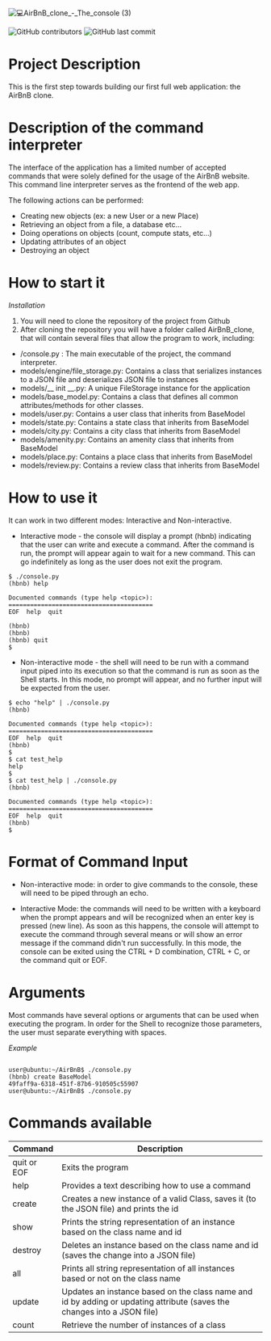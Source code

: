 ![💻AirBnB_clone_-_The_console (3)](https://user-images.githubusercontent.com/110534527/218313247-92a48af5-6e70-49cf-b3c8-49814378634f.png)

![GitHub contributors](https://img.shields.io/github/contributors/Ckimatu/AirBnB_clone)
![GitHub last commit](https://img.shields.io/github/last-commit/Ckimatu/AirBnB_clone)

# Project Description

This is the first step towards building our first full web application: the AirBnB clone.

# Description of the command interpreter

The interface of the application has a limited number of accepted commands that were solely defined for the usage of the AirBnB website.
This command line interpreter serves as the frontend of the web app.

The following actions can be performed:
* Creating new objects (ex: a new User or a new Place)
* Retrieving an object from a file, a database etc…
* Doing operations on objects (count, compute stats, etc…)
* Updating attributes of an object
* Destroying an object

# How to start it

*Installation*

1. You will need to clone the repository of the project from Github
2. After cloning the repository you will have a folder called AirBnB_clone, that will contain several files that allow the program to work, including:
* /console.py : The main executable of the project, the command interpreter.
* models/engine/file_storage.py: Contains a class that serializes instances to a JSON file and deserializes JSON file to instances
* models/__ init __.py: A unique FileStorage instance for the application
* models/base_model.py: Contains a class that defines all common attributes/methods for other classes.
* models/user.py: Contains a user class that inherits from BaseModel
* models/state.py: Contains a state class that inherits from BaseModel
* models/city.py: Contains a city class that inherits from BaseModel
* models/amenity.py: Contains an amenity class that inherits from BaseModel
* models/place.py: Contains a place class that inherits from BaseModel
* models/review.py: Contains a review class that inherits from BaseModel

# How to use it

It can work in two different modes:
Interactive and Non-interactive.

* Interactive mode - the console will display a prompt (hbnb) indicating that the user can write and execute a command. After the command is run, the prompt will appear again to wait for a new command. This can go indefinitely as long as the user does not exit the program.

```
$ ./console.py
(hbnb) help

Documented commands (type help <topic>):
========================================
EOF  help  quit

(hbnb) 
(hbnb) 
(hbnb) quit
$
```

* Non-interactive mode - the shell will need to be run with a command input piped into its execution so that the command is run as soon as the Shell starts. In this mode, no prompt will appear, and no further input will be expected from the user.

```
$ echo "help" | ./console.py
(hbnb)

Documented commands (type help <topic>):
========================================
EOF  help  quit
(hbnb) 
$
$ cat test_help
help
$
$ cat test_help | ./console.py
(hbnb)

Documented commands (type help <topic>):
========================================
EOF  help  quit
(hbnb) 
$
```

# Format of Command Input

* Non-interactive mode: in order to give commands to the console, these will need to be piped through an echo.

* Interactive Mode: the commands will need to be written with a keyboard when the prompt appears and will be recognized when an enter key is pressed (new line). As soon as this happens, the console will attempt to execute the command through several means or will show an error message if the command didn't run successfully. In this mode, the console can be exited using the CTRL + D combination, CTRL + C, or the command quit or EOF.

# Arguments 

Most commands have several options or arguments that can be used when executing the program. In order for the Shell to recognize those parameters, the user must separate everything with spaces.

*Example*

```

user@ubuntu:~/AirBnB$ ./console.py
(hbnb) create BaseModel
49faff9a-6318-451f-87b6-910505c55907
user@ubuntu:~/AirBnB$ ./console.py

```

# Commands available

 | Command | Description |
 | ------- | ----------- |
 | quit or EOF | Exits the program | By itself |
 | help | Provides a text describing how to use a command |
 | create | Creates a new instance of a valid Class, saves it (to the JSON file) and prints the id |
 | show | Prints the string representation of an instance based on the class name and id |
 | destroy | Deletes an instance based on the class name and id (saves the change into a JSON file) |
 | all | Prints all string representation of all instances based or not on the class name |
 | update | Updates an instance based on the class name and id by adding or updating attribute (saves the changes into a JSON file) |
 | count | Retrieve the number of instances of a class |





